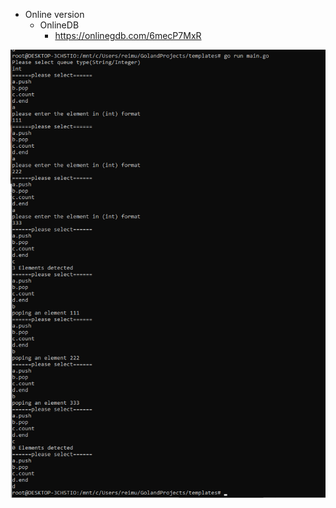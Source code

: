 

- Online version
  - OnlineDB
    - https://onlinegdb.com/6mecP7MxR

![image-20211006013051596](queueresult.assets/image-20211006013051596.png)


